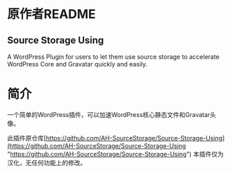 # 原作者README
## Source Storage Using

A WordPress Plugin for users to let them use source storage to accelerate WordPress Core and Gravatar quickly and easily.
# 简介
一个简单的WordPress插件，可以加速WordPress核心静态文件和Gravatar头像。

此插件原仓库[https://github.com/AH-SourceStorage/Source-Storage-Using](https://github.com/AH-SourceStorage/Source-Storage-Using "https://github.com/AH-SourceStorage/Source-Storage-Using")  本插件仅为汉化，无任何功能上的修改。